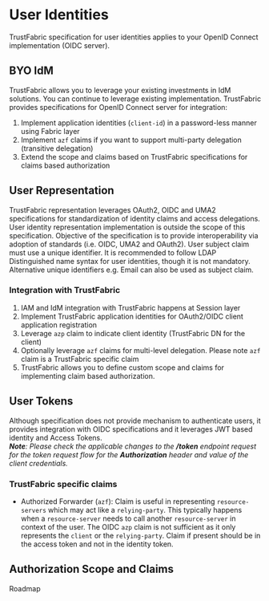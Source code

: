 # User Identities
TrustFabric specification for user identities applies to your OpenID Connect implementation (OIDC server).

## BYO IdM

TrustFabric allows you to leverage your existing investments in IdM solutions. You can continue to leverage existing implementation. TrustFabric provides specifications for OpenID Connect server for integration:

1. Implement application identities (`client-id`) in a password-less manner using Fabric layer
2. Implement `azf` claims if you want to support multi-party delegation (transitive delegation)
3. Extend the scope and claims based on TrustFabric specifications for claims based authorization

## User Representation

TrustFabric representation leverages OAuth2, OIDC and UMA2 specifications for standardization of identity claims and access delegations. User identity representation implementation is outside the scope of this specification. Objective of the specification is to provide interoperability via adoption of standards (i.e. OIDC, UMA2 and OAuth2).
User subject claim must use a unique identifier. It is recommended to follow LDAP Distinguished name syntax for user identities, though it is not mandatory. Alternative unique identifiers e.g. Email can also be used as subject claim.

### Integration with TrustFabric

1. IAM and IdM integration with TrustFabric happens at Session layer
1. Implement TrustFabric application identities for OAuth2/OIDC client application registration
1. Leverage `azp` claim to indicate client identity (TrustFabric DN for the client) 
1. Optionally leverage `azf` claims for multi-level delegation. Please note `azf` claim is a TrustFabric specific claim
1. TrustFabric allows you to define custom scope and claims for implementing claim based authorization.

## User Tokens

Although specification does not provide mechanism to authenticate users, it provides integration with OIDC specifications and it leverages JWT based identity and Access Tokens.  
***Note**: Please check the applicable changes to the **/token** endpoint request for the token request flow for the **Authorization** header and value of the client credentials.*

### TrustFabric specific claims

* Authorized Forwarder (`azf`): Claim is useful in representing `resource-servers` which may act like a `relying-party`. This typically happens when a `resource-server` needs to call another `resource-server` in context of the user. The OIDC `azp` claim is not sufficient as it only represents the `client` or the `relying-party`. Claim if present should be in the access token and not in the identity token.


## Authorization Scope and Claims

Roadmap
